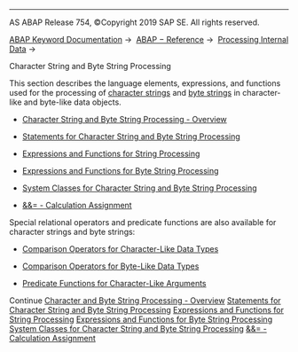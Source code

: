   

* * *

AS ABAP Release 754, ©Copyright 2019 SAP SE. All rights reserved.

[ABAP Keyword Documentation](javascript:call_link\('abenabap.htm'\)) →  [ABAP − Reference](javascript:call_link\('abenabap_reference.htm'\)) →  [Processing Internal Data](javascript:call_link\('abenabap_data_working.htm'\)) → 

Character String and Byte String Processing

This section describes the language elements, expressions, and functions used for the processing of [character strings](javascript:call_link\('abencharacter_string_1_glosry.htm'\) "Glossary Entry") and [byte strings](javascript:call_link\('abenbyte_chain_glosry.htm'\) "Glossary Entry") in character-like and byte-like data objects.

-   [Character String and Byte String Processing - Overview](javascript:call_link\('abenstring_processing_oview.htm'\))

-   [Statements for Character String and Byte String Processing](javascript:call_link\('abenstring_processing_statements.htm'\))

-   [Expressions and Functions for String Processing](javascript:call_link\('abenstring_processing_expr_func.htm'\))

-   [Expressions and Functions for Byte String Processing](javascript:call_link\('abenbyte_processing_expr_func.htm'\))

-   [System Classes for Character String and Byte String Processing](javascript:call_link\('abencl_abap_string_utilities.htm'\))

-   [&&= - Calculation Assignment](javascript:call_link\('abencalculation_assignment_string.htm'\))

Special relational operators and predicate functions are also available for character strings and byte strings:

-   [Comparison Operators for Character-Like Data Types](javascript:call_link\('abenlogexp_strings.htm'\))

-   [Comparison Operators for Byte-Like Data Types](javascript:call_link\('abenlogexp_bytes.htm'\))

-   [Predicate Functions for Character-Like Arguments](javascript:call_link\('abenpredicate_functions_strgs.htm'\))

Continue
[Character and Byte String Processing - Overview](javascript:call_link\('abenstring_processing_oview.htm'\))
[Statements for Character String and Byte String Processing](javascript:call_link\('abenstring_processing_statements.htm'\))
[Expressions and Functions for String Processing](javascript:call_link\('abenstring_processing_expr_func.htm'\))
[Expressions and Functions for Byte String Processing](javascript:call_link\('abenbyte_processing_expr_func.htm'\))
[System Classes for Character String and Byte String Processing](javascript:call_link\('abencl_abap_string_utilities.htm'\))
[&&= - Calculation Assignment](javascript:call_link\('abencalculation_assignment_string.htm'\))